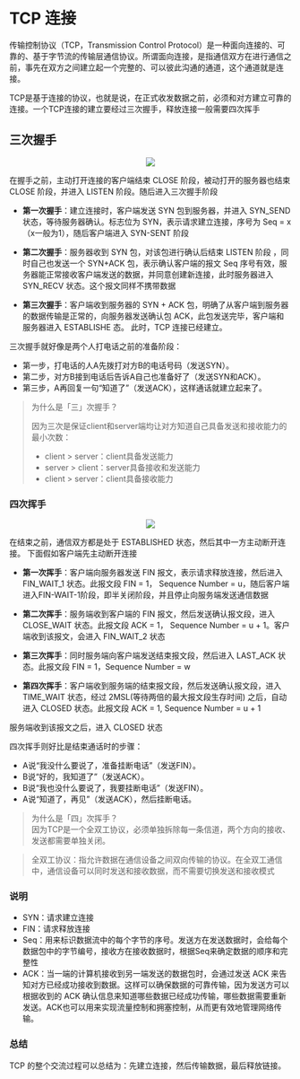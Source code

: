 # TCP 连接

传输控制协议（TCP，Transmission Control Protocol）是一种面向连接的、可靠的、基于字节流的传输层通信协议。所谓面向连接，是指通信双方在进行通信之前，事先在双方之间建立起一个完整的、可以彼此沟通的通道，这个通道就是连接。

TCP是基于连接的协议，也就是说，在正式收发数据之前，必须和对方建立可靠的连接。一个TCP连接的建立要经过三次握手，释放连接一般需要四次挥手

## 三次握手

<div style="text-align:center"><img src="@/TCPConnect.png"/></div>

在握手之前，主动打开连接的客户端结束 CLOSE 阶段，被动打开的服务器也结束 CLOSE 阶段，并进入 LISTEN 阶段。随后进入三次握手阶段

- **第一次握手**：建立连接时，客户端发送 SYN 包到服务器，并进入 SYN_SEND 状态，等待服务器确认。标志位为 SYN，表示请求建立连接，序号为 Seq = x（x一般为1），随后客户端进入 SYN-SENT 阶段

- **第二次握手**：服务器收到 SYN 包，对该包进行确认后结束 LISTEN 阶段 ，同时自己也发送一个 SYN+ACK 包，表示确认客户端的报文 Seq 序号有效，服务器能正常接收客户端发送的数据，并同意创建新连接，此时服务器进入 SYN_RECV 状态。这个报文同样不携带数据

- **第三次握手**：客户端收到服务器的 SYN + ACK 包，明确了从客户端到服务器的数据传输是正常的，向服务器发送确认包 ACK，此包发送完毕，客户端和服务器进入 ESTABLISHE 态。 此时，TCP 连接已经建立。


三次握手就好像是两个人打电话之前的准备阶段：

- 第一步，打电话的人A先拨打对方B的电话号码（发送SYN）。
- 第二步，对方B接到电话后告诉A自己也准备好了（发送SYN和ACK）。
- 第三步，A再回复一句“知道了”（发送ACK），这样通话就建立起来了。


> 为什么是「三」次握手？  
> 
> 因为三次是保证client和server端均让对方知道自己具备发送和接收能力的最小次数：
> - client > server：client具备发送能力
> - server > client：server具备接收和发送能力
> - client > server：client具备接收能力

### 四次挥手

<div style="text-align:center"><img src="@/TCPDisconnect.png"/></div>

在结束之前，通信双方都是处于 ESTABLISHED 状态，然后其中一方主动断开连接。
下面假如客户端先主动断开连接

- **第一次挥手**：客户端向服务器发送 FIN 报文，表示请求释放连接，然后进入 FIN_WAIT_1 状态。此报文段 FIN = 1， Sequence Number = u，随后客户端进入FIN-WAIT-1阶段，即半关闭阶段，并且停止向服务端发送通信数据

- **第二次挥手**：服务端收到客户端的 FIN 报文，然后发送确认报文段，进入 CLOSE_WAIT 状态。此报文段 ACK = 1， Sequence Number = u + 1。客户端收到该报文，会进入 FIN_WAIT_2 状态

- **第三次挥手**：同时服务端向客户端发送结束报文段，然后进入 LAST_ACK 状态。此报文段 FIN = 1，Sequence Number = w

- **第四次挥手**：客户端收到服务端的结束报文段，然后发送确认报文段，进入 TIME_WAIT 状态，经过 2MSL(等待两倍的最大报文段生存时间) 之后，自动进入 CLOSED 状态。此报文段 ACK = 1, Sequence Number = u + 1


服务端收到该报文之后，进入 CLOSED 状态

四次挥手则好比是结束通话时的步骤：

- A说“我没什么要说了，准备挂断电话”（发送FIN）。
- B说“好的，我知道了”（发送ACK）。
- B说“我也没什么要说了，我要挂断电话”（发送FIN）。
- A说“知道了，再见”（发送ACK），然后挂断电话。

> 为什么是「四」次挥手？  
> 因为TCP是一个全双工协议，必须单独拆除每一条信道，两个方向的接收、发送都需要单独关闭。


> 全双工协议：指允许数据在通信设备之间双向传输的协议。在全双工通信中，通信设备可以同时发送和接收数据，而不需要切换发送和接收模式

### 说明

- SYN：请求建立连接
- FIN：请求释放连接
- Seq：用来标识数据流中的每个字节的序号。发送方在发送数据时，会给每个数据包中的字节编号，接收方在接收数据时，根据Seq来确定数据的顺序和完整性
- ACK：当一端的计算机接收到另一端发送的数据包时，会通过发送 ACK 来告知对方已经成功接收到数据。这样可以确保数据的可靠传输，因为发送方可以根据收到的 ACK 确认信息来知道哪些数据已经成功传输，哪些数据需要重新发送。ACK也可以用来实现流量控制和拥塞控制，从而更有效地管理网络传输。

### 总结

TCP 的整个交流过程可以总结为：先建立连接，然后传输数据，最后释放链接。